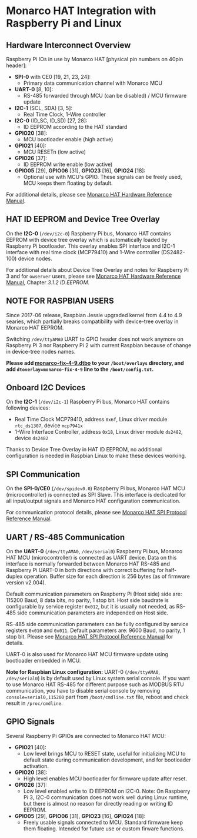 # Monarco HAT Integration with Raspberry Pi and Linux

## Hardware Interconnect Overview

Raspberry Pi IOs in use by Monarco HAT [physical pin numbers on 40pin header]:

* **SPI-0** with CE0 [19, 21, 23, 24]:
  * Primary data communication channel with Monarco MCU
* **UART-0** [8, 10]:
  * RS-485 forwarded through MCU (can be disabled) / MCU firmware update
* **I2C-1** (SCL, SDA) [3, 5]:
  * Real Time Clock, 1-Wire controller
* **I2C-0** (ID_SC, ID_SD) [27, 28]:
  * ID EEPROM according to the HAT standard
* **GPIO20** [38]:
  * MCU bootloader enable (high active)
* **GPIO21** [40]:
  * MCU RESETn (low active)
* **GPIO26** [37]:
  * ID EEPROM write enable (low active)
* **GPIO05** [29], **GPIO06** [31], **GPIO23** [16], **GPIO24** [18]:
  * Optional use with MCU's GPIO. These signals can be freely used, MCU keeps them floating by default.

For additional details, please see [Monarco HAT Hardware Reference Manual](Monarco_HAT_Hardware_Reference_Manual.pdf).


## HAT ID EEPROM and Device Tree Overlay

On the **I2C-0** (`/dev/i2c-0`) Raspberry Pi bus, Monarco HAT contains EEPROM with device tree overlay which is automatically loaded by Raspberry Pi bootloader. This overlay enables SPI interface and I2C-1 interface with real time clock (MCP79410) and 1-Wire controller (DS2482-100) device nodes. 

For additional details about Device Tree Overlay and notes for Raspberry Pi 3 and for `owserver` users, please see [Monarco HAT Hardware Reference Manual](Monarco_HAT_Hardware_Reference_Manual.pdf), Chapter *3.1.2 ID EEPROM*.

## NOTE FOR RASPBIAN USERS

Since 2017-06 release, Raspbian Jessie upgraded kernel from 4.4 to 4.9 searies, which partially breaks compatibility with device-tree overlay in Monarco HAT EEPROM.

Switching `/dev/ttyAMA0` UART to GPIO header does not work anymore on Raspberry Pi 3 nor Raspberry Pi 2 with current Raspbian because of change in device-tree nodes names.

**Please add [monarco-fix-4-9.dtbo](device-tree/monarco-fix-4-9.dtbo) to your `/boot/overlays` directory, and add `dtoverlay=monarco-fix-4-9` line to the `/boot/config.txt`.**

## Onboard I2C Devices

On the **I2C-1** (`/dev/i2c-1`) Raspberry Pi bus, Monarco HAT contains following devices: 

* Real Time Clock MCP79410, address `0x6f`, Linux driver module `rtc_ds1307`, device `mcp7941x`
* 1-Wire Interface Controller, address `0x18`, Linux driver module `ds2482`, device `ds2482`

Thanks to Device Tree Overlay in HAT ID EEPROM, no additional configuration is needed in Raspbian Linux to make these devices working.


## SPI Communication

On the **SPI-0/CE0** (`/dev/spidev0.0`) Raspberry Pi bus, Monarco HAT MCU (microcontroller) is connected as SPI Slave. This interface is dedicated for all input/output signals and Monarco HAT configuration communication.  

For communication protocol details, please see [Monarco HAT SPI Protocol Reference Manual](Monarco_HAT_SPI_Protocol.md).


## UART / RS-485 Communication

On the **UART-0** (`/dev/ttyAMA0`, `/dev/serial0`) Raspberry Pi bus, Monarco HAT MCU (microcontroller) is connected as UART device. Data on this interface is normally forwarded between Monarco HAT RS-485 and Raspberry Pi UART-0 in both directions with correct buffering for half-duplex operation. Buffer size for each direction is 256 bytes (as of firmware version v2.004).

Default communication parameters on Raspberry Pi (Host side) side are: 115200 Baud, 8 data bits, no parity, 1 stop bit. Host side baudrate is configurable by service register `0x012`, but it is usually not needed, as RS-485 side communication parameters are independed on Host side.

RS-485 side communication parameters can be fully configured by service registers `0x010` and `0x011`. Default parameters are: 9600 Baud, no parity, 1 stop bit. Please see [Monarco HAT SPI Protocol Reference Manual](Monarco_HAT_SPI_Protocol.md) for details.

UART-0 is also used for Monarco HAT MCU firmware update using bootloader embedded in MCU.

**Note for Raspbian Linux configuration:** UART-0 (`/dev/ttyAMA0`, `/dev/serial0`) is by default used by Linux system serial console. If you want to use Monarco HAT RS-485 for different purpose such as MODBUS RTU communication, you have to disable serial console by removing `console=serial0,115200` part from `/boot/cmdline.txt` file, reboot and check result in `/proc/cmdline`.


## GPIO Signals

Several Raspberry Pi GPIOs are connected to Monarco HAT MCU:

* **GPIO21** [40]: 
  * Low level brings MCU to RESET state, useful for initializing MCU to default state during communication development, and for bootloader activation.  
* **GPIO20** [38]:
  * High level enables MCU bootloader for firmware update after reset.
* **GPIO26** [37]:
  * Low level enabled write to ID EEPROM on I2C-0. Note: On Raspberry Pi 3, I2C-0 communication does not work well during Linux runtime, but there is almost no reason for directly reading or writing ID EEPROM.
* **GPIO05** [29], **GPIO06** [31], **GPIO23** [16], **GPIO24** [18]:
  * Freely usable signals connected to MCU. Standard firmware keep them floating. Intended for future use or custom firware functions.
